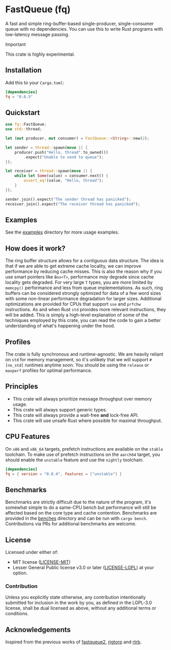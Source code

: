 # FastQueue (fq)
A fast and simple ring-buffer-based single-producer, single-consumer queue with no dependencies. You can use
this to write Rust programs with low-latency message passing. 

> [!IMPORTANT]
> This crate is highly experimental.

## Installation
Add this to your `Cargo.toml`:
```TOML
[dependencies]
fq = "0.0.5"
```

## Quickstart
```rust
use fq::FastQueue;
use std::thread;

let (mut producer, mut consumer) = FastQueue::<String>::new(2);

let sender = thread::spawn(move || {
    producer.push("Hello, thread".to_owned())
        .expect("Unable to send to queue");
});

let receiver = thread::spawn(move || {
    while let Some(value) = consumer.next() {
        assert_eq!(value, "Hello, thread");
    }
});

sender.join().expect("The sender thread has panicked");
receiver.join().expect("The receiver thread has panicked");
```

## Examples
See the [examples](examples/README.md) directory for more usage examples.

## How does it work?
The ring buffer structure allows for a contiguous data structure. The idea is that if we are able to get extreme
cache locality, we can improve performance by reducing cache misses. This is also the reason why if you use
smart pointers like `Box<T>`, performance *may* degrade since cache locality gets degraded. For very large
`T` types, you are more limited by `memcpy()` performance and less from queue implementations. As such,
ring buffers can be considered strongly optimized for data of a few word sizes with some non-linear performance
degradation for larger sizes. Additional optimizations are provided for CPUs that support `sse` and `prfchw`
instructions. As and when Rust `std` provides more relevant instructions, they will be added. This is simply a
high-level explanation of some of the techniques employed by this crate, you can read the code to gain a better
understanding of what's happening under the hood.

## Profiles
The crate is fully synchronous and runtime-agnostic. We are heavily reliant on `std` for memory management, so
it's unlikely that we will support `#[no_std]` runtimes anytime soon. You should be using the `release` or
`maxperf` profiles for optimal performance.

## Principles
* This crate will always prioritize message throughput over memory usage.
* This crate will always support generic types.
* This crate will always provide a wait-free **and** lock-free API.
* This crate will use unsafe Rust where possible for maximal throughput.

## CPU Features
On `x86` and `x86_64` targets, prefetch instructions are available on the `stable` toolchain. To make use of prefetch instructions on the `aarch64` target, you should enable the `unstable` feature and use the `nightly`
toolchain.
```TOML
[dependencies]
fq = { version = "0.0.4", features = ["unstable"] }
```

## Benchmarks
Benchmarks are strictly difficult due to the nature of the program, it's somewhat simple to do a same-CPU
bench but performance will still be affected based on the core type and cache contention. Benchmarks are
provided in the [benches](benches/bench.rs) directory and can be run with `cargo bench`. Contributions via
PRs for additional benchmarks are welcome.

## License
Licensed under either of:
 * MIT license ([LICENSE-MIT](LICENSE-MIT))
 * Lesser General Public license v3.0 or later ([LICENSE-LGPL](LICENSE-LGPL))
at your option.

### Contribution
Unless you explicitly state otherwise, any contribution intentionally submitted for inclusion in the work by you,
as defined in the LGPL-3.0 license, shall be dual licensed as above, without any additional terms or conditions.

## Acknowledgements
Inspired from the previous works of [fastqueue2](https://github.com/andersc/fastqueue2), [rigtorp](https://rigtorp.se/ringbuffer) and [rtrb](https://github.com/mgeier/rtrb).
